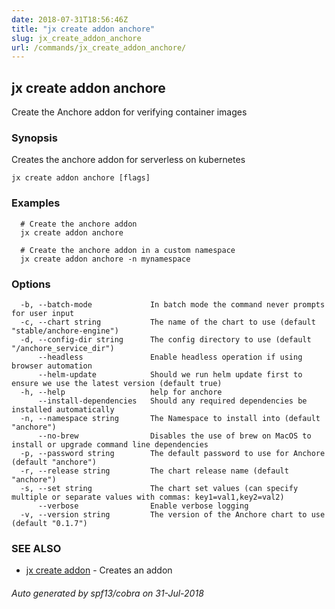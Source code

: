 ```yaml
---
date: 2018-07-31T18:56:46Z
title: "jx create addon anchore"
slug: jx_create_addon_anchore
url: /commands/jx_create_addon_anchore/
---
```

## jx create addon anchore

Create the Anchore addon for verifying container images

### Synopsis

Creates the anchore addon for serverless on kubernetes

```
jx create addon anchore [flags]
```

### Examples

```
  # Create the anchore addon
  jx create addon anchore
  
  # Create the anchore addon in a custom namespace
  jx create addon anchore -n mynamespace
```

### Options

```
  -b, --batch-mode             In batch mode the command never prompts for user input
  -c, --chart string           The name of the chart to use (default "stable/anchore-engine")
  -d, --config-dir string      The config directory to use (default "/anchore_service_dir")
      --headless               Enable headless operation if using browser automation
      --helm-update            Should we run helm update first to ensure we use the latest version (default true)
  -h, --help                   help for anchore
      --install-dependencies   Should any required dependencies be installed automatically
  -n, --namespace string       The Namespace to install into (default "anchore")
      --no-brew                Disables the use of brew on MacOS to install or upgrade command line dependencies
  -p, --password string        The default password to use for Anchore (default "anchore")
  -r, --release string         The chart release name (default "anchore")
  -s, --set string             The chart set values (can specify multiple or separate values with commas: key1=val1,key2=val2)
      --verbose                Enable verbose logging
  -v, --version string         The version of the Anchore chart to use (default "0.1.7")
```

### SEE ALSO

* [jx create addon](/commands/jx_create_addon/)	 - Creates an addon

###### Auto generated by spf13/cobra on 31-Jul-2018
